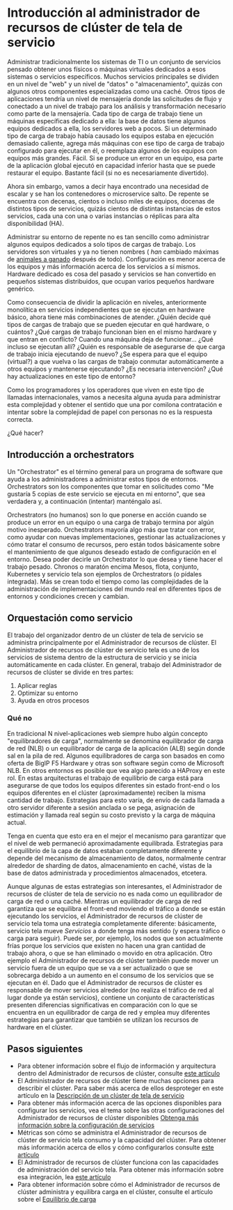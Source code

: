<properties
   pageTitle="Introducción al administrador de recursos de clúster de servicio tela | Microsoft Azure"
   description="Introducción al administrador de recursos en clúster servicio tela."
   services="service-fabric"
   documentationCenter=".net"
   authors="masnider"
   manager="timlt"
   editor=""/>

<tags
   ms.service="Service-Fabric"
   ms.devlang="dotnet"
   ms.topic="article"
   ms.tgt_pltfrm="NA"
   ms.workload="NA"
   ms.date="08/19/2016"
   ms.author="masnider"/>

# <a name="introducing-the-service-fabric-cluster-resource-manager"></a>Introducción al administrador de recursos de clúster de tela de servicio
Administrar tradicionalmente los sistemas de TI o un conjunto de servicios pensado obtener unos físicos o máquinas virtuales dedicados a esos sistemas o servicios específicos. Muchos servicios principales se dividen en un nivel de "web" y un nivel de "datos" o "almacenamiento", quizás con algunos otros componentes especializadas como una caché. Otros tipos de aplicaciones tendría un nivel de mensajería donde las solicitudes de flujo y conectado a un nivel de trabajo para los análisis y transformación necesario como parte de la mensajería. Cada tipo de carga de trabajo tiene un máquinas específicas dedicado a ella: la base de datos tiene algunos equipos dedicados a ella, los servidores web a pocos. Si un determinado tipo de carga de trabajo había causado los equipos estaba en ejecución demasiado caliente, agrega más máquinas con ese tipo de carga de trabajo configurado para ejecutar en él, o reemplaza algunos de los equipos con equipos más grandes. Fácil. Si se produce un error en un equipo, esa parte de la aplicación global ejecutó en capacidad inferior hasta que se puede restaurar el equipo. Bastante fácil (si no es necesariamente divertido).

Ahora sin embargo, vamos a decir haya encontrado una necesidad de escalar y se han los contenedores o microservice salto. De repente se encuentra con decenas, cientos o incluso miles de equipos, docenas de distintos tipos de servicios, quizás cientos de distintas instancias de estos servicios, cada una con una o varias instancias o réplicas para alta disponibilidad (HA).

Administrar su entorno de repente no es tan sencillo como administrar algunos equipos dedicados a solo tipos de cargas de trabajo. Los servidores son virtuales y ya no tienen nombres ( *han* cambiado máximas de [animales a ganado](http://www.slideshare.net/randybias/architectures-for-open-and-scalable-clouds/20) después de todo). Configuración es menor acerca de los equipos y más información acerca de los servicios a sí mismos. Hardware dedicado es cosa del pasado y servicios se han convertido en pequeños sistemas distribuidos, que ocupan varios pequeños hardware genérico.

Como consecuencia de dividir la aplicación en niveles, anteriormente monolítica en servicios independientes que se ejecutan en hardware básico, ahora tiene más combinaciones de atender. ¿Quién decide qué tipos de cargas de trabajo que se pueden ejecutar en qué hardware, o cuántos? ¿Qué cargas de trabajo funcionan bien en el mismo hardware y que entran en conflicto? Cuando una máquina deja de funcionar... ¿Qué incluso se ejecutan allí? ¿Quién es responsable de asegurarse de que carga de trabajo inicia ejecutando de nuevo? ¿Se espera para que el equipo (virtual?) a que vuelva o las cargas de trabajo conmutar automáticamente a otros equipos y mantenerse ejecutando? ¿Es necesaria intervención? ¿Qué hay actualizaciones en este tipo de entorno?

Como los programadores y los operadores que viven en este tipo de llamadas internacionales, vamos a necesita alguna ayuda para administrar esta complejidad y obtener el sentido que una por comilona contratación e intentar sobre la complejidad de papel con personas no es la respuesta correcta.

¿Qué hacer?

## <a name="introducing-orchestrators"></a>Introducción a orchestrators
Un "Orchestrator" es el término general para un programa de software que ayuda a los administradores a administrar estos tipos de entornos. Orchestrators son los componentes que tomar en solicitudes como "Me gustaría 5 copias de este servicio se ejecuta en mi entorno", que sea verdadera y, a continuación (intentar) manténgalo así.

Orchestrators (no humanos) son lo que ponerse en acción cuando se produce un error en un equipo o una carga de trabajo termina por algún motivo inesperado. Orchestrators mayoría algo más que tratar con error, como ayudar con nuevas implementaciones, gestionar las actualizaciones y cómo tratar el consumo de recursos, pero están todos básicamente sobre el mantenimiento de que algunos deseado estado de configuración en el entorno. Desea poder decirle un Orchestrator lo que desea y tiene hacer el trabajo pesado. Chronos o maratón encima Mesos, flota, conjunto, Kubernetes y servicio tela son ejemplos de Orchestrators (o pídales integrada). Más se crean todo el tiempo como las complejidades de la administración de implementaciones del mundo real en diferentes tipos de entornos y condiciones crecen y cambian.

## <a name="orchestration-as-a-service"></a>Orquestación como servicio
El trabajo del organizador dentro de un clúster de tela de servicio se administra principalmente por el Administrador de recursos de clúster. El Administrador de recursos de clúster de servicio tela es uno de los servicios de sistema dentro de la estructura de servicio y se inicia automáticamente en cada clúster.  En general, trabajo del Administrador de recursos de clúster se divide en tres partes:

1. Aplicar reglas
2. Optimizar su entorno
3. Ayuda en otros procesos

### <a name="what-it-isnt"></a>Qué no
En tradicional N nivel-aplicaciones web siempre hubo algún concepto "equilibradores de carga", normalmente se denomina equilibrador de carga de red (NLB) o un equilibrador de carga de la aplicación (ALB) según donde sal en la pila de red. Algunos equilibradores de carga son basados en como oferta de BigIP F5 Hardware y otras son software según como de Microsoft NLB. En otros entornos es posible que vea algo parecido a HAProxy en este rol. En estas arquitecturas el trabajo de equilibrio de carga está para asegurarse de que todos los equipos diferentes sin estado front-end o los equipos diferentes en el clúster (aproximadamente) reciben la misma cantidad de trabajo. Estrategias para esto varía, de envío de cada llamada a otro servidor diferente a sesión anclada o se pega, asignación de estimación y llamada real según su costo previsto y la carga de máquina actual.

Tenga en cuenta que esto era en el mejor el mecanismo para garantizar que el nivel de web permaneció aproximadamente equilibrada. Estrategias para el equilibrio de la capa de datos estaban completamente diferente y depende del mecanismo de almacenamiento de datos, normalmente centrar alrededor de sharding de datos, almacenamiento en caché, vistas de la base de datos administrada y procedimientos almacenados, etcetera.

Aunque algunas de estas estrategias son interesantes, el Administrador de recursos de clúster de tela de servicio no es nada como un equilibrador de carga de red o una caché. Mientras un equilibrador de carga de red garantiza que se equilibra el front-end moviendo el tráfico a donde se están ejecutando los servicios, el Administrador de recursos de clúster de servicio tela toma una estrategia completamente diferente: básicamente, servicio tela mueve *Servicios* a donde tenga más sentido (y espera tráfico o carga para seguir). Puede ser, por ejemplo, los nodos que son actualmente frías porque los servicios que existen no hacen una gran cantidad de trabajo ahora, o que se han eliminado o movido en otra aplicación. Otro ejemplo el Administrador de recursos de clúster también puede mover un servicio fuera de un equipo que se va a ser actualizado o que se sobrecarga debido a un aumento en el consumo de los servicios que se ejecutan en él. Dado que el Administrador de recursos de clúster es responsable de mover servicios alrededor (no realiza el tráfico de red al lugar donde ya están servicios), contiene un conjunto de características presenten diferencias significativas en comparación con lo que se encuentra en un equilibrador de carga de red y emplea muy diferentes estrategias para garantizar que también se utilizan los recursos de hardware en el clúster.

## <a name="next-steps"></a>Pasos siguientes
- Para obtener información sobre el flujo de información y arquitectura dentro del Administrador de recursos de clúster, consulte [este artículo](service-fabric-cluster-resource-manager-architecture.md)
- El Administrador de recursos de clúster tiene muchas opciones para describir el clúster. Para saber más acerca de ellos desproteger en este artículo en la [Descripción de un clúster de tela de servicio](service-fabric-cluster-resource-manager-cluster-description.md)
- Para obtener más información acerca de las opciones disponibles para configurar los servicios, vea el tema sobre las otras configuraciones del Administrador de recursos de clúster disponibles [Obtenga más información sobre la configuración de servicios](service-fabric-cluster-resource-manager-configure-services.md)
- Métricas son cómo se administra el Administrador de recursos de clúster de servicio tela consumo y la capacidad del clúster. Para obtener más información acerca de ellos y cómo configurarlos consulte [este artículo](service-fabric-cluster-resource-manager-metrics.md)
- El Administrador de recursos de clúster funciona con las capacidades de administración del servicio tela. Para obtener más información sobre esa integración, lea [este artículo](service-fabric-cluster-resource-manager-management-integration.md)
- Para obtener información sobre cómo el Administrador de recursos de clúster administra y equilibra carga en el clúster, consulte el artículo sobre el [Equilibrio de carga](service-fabric-cluster-resource-manager-balancing.md)
